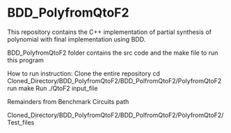 # BDD_PolyfromQtoF2
This repository contains the C++ implementation of partial synthesis of polynomial with final implementation using BDD.


BDD_PolyfromQtoF2 folder contains the src code and the make file to run this program

How to run instruction:
Clone the entire repository
cd Cloned_Directory/BDD_PolyfromQtoF2/BDD_PolfromQtoF2/PolyfromQtoF2
run make
Run ./QtoF2 input_file


Remainders from Benchmark Circuits path

Cloned_Directory/BDD_PolyfromQtoF2/BDD_PolfromQtoF2/PolyfromQtoF2/Test_files


